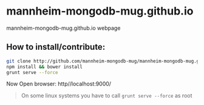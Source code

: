 mannheim-mongodb-mug.github.io
==============================

mannheim-mongodb-mug.github.io webpage

## How to install/contribute:

```sh
git clone http://github.com/mannheim-mongodb-mug/mannheim-mongodb-mug.git ./
npm install && bower install
grunt serve --force
```
Now Open browser: http//localhost:9000/

> On some linux systems you have to call `grunt serve --force` as root


